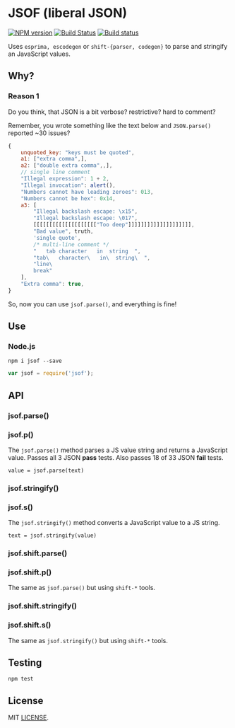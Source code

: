 # JSOF (liberal JSON)
[![NPM version](https://img.shields.io/npm/v/jsof.svg)](https://www.npmjs.org/package/jsof) [![Build Status](https://travis-ci.org/drom/jsof.svg?branch=master)](https://travis-ci.org/drom/jsof) [![Build status](https://ci.appveyor.com/api/projects/status/pcxe8l0w97jwfmil?svg=true)](https://ci.appveyor.com/project/drom/jsof)

Uses `esprima, escodegen` or `shift-{parser, codegen}` to parse and stringify an JavaScript values.

## Why?

### Reason 1

Do you think, that JSON is a bit verbose? restrictive? hard to comment?

Remember, you wrote something like the text below and `JSON.parse()` reported ~30 issues?

```js
{
    unquoted_key: "keys must be quoted",
    a1: ["extra comma",],
    a2: ["double extra comma",,],
    // single line comment
    "Illegal expression": 1 + 2,
    "Illegal invocation": alert(),
    "Numbers cannot have leading zeroes": 013,
    "Numbers cannot be hex": 0x14,
    a3: [
        "Illegal backslash escape: \x15",
        "Illegal backslash escape: \017",
        [[[[[[[[[[[[[[[[[[[["Too deep"]]]]]]]]]]]]]]]]]]]],
        "Bad value", truth,
        'single quote',
        /* multi-line comment */
        "	tab	character	in	string	",
        "tab\   character\   in\  string\  ",
        "line\
        break"
    ],
    "Extra comma": true,
}
```
So, now you can use `jsof.parse()`, and everything is fine!

## Use
### Node.js

```
npm i jsof --save
```

```js
var jsof = require('jsof');
```

## API
### jsof.parse()
### jsof.p()
The `jsof.parse()` method parses a JS value string and returns a JavaScript value. Passes all 3 JSON **pass** tests. Also passes 18 of 33 JSON **fail** tests.

`value = jsof.parse(text)`

### jsof.stringify()
### jsof.s()
The `jsof.stringify()` method converts a JavaScript value to a JS string.

`text = jsof.stringify(value)`

### jsof.shift.parse()
### jsof.shift.p()
The same as `jsof.parse()` but using `shift-*` tools.

### jsof.shift.stringify()
### jsof.shift.s()
The same as `jsof.stringify()` but using `shift-*` tools.

## Testing
`npm test`

## License
MIT [LICENSE](https://github.com/drom/jsof/blob/master/LICENSE).
